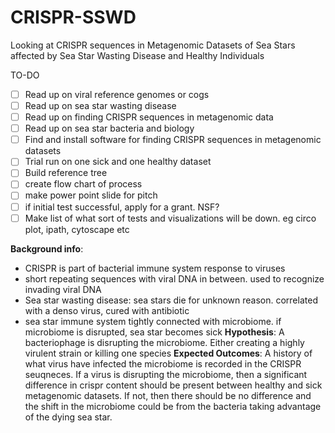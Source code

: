 # CRISPR-SSWD
Looking at CRISPR sequences in Metagenomic Datasets of Sea Stars affected by Sea Star Wasting Disease and Healthy Individuals

TO-DO
* [ ] Read up on viral reference genomes or cogs
* [ ] Read up on sea star wasting disease
* [ ] Read up on finding CRISPR sequences in metagenomic data
* [ ] Read up on sea star bacteria and biology
* [ ] Find and install software for finding CRISPR sequences in metagenomic datasets
* [ ] Trial run on one sick and one healthy dataset
* [ ] Build reference tree
* [ ] create flow chart of process
* [ ] make power point slide for pitch
* [ ] if initial test successful, apply for a grant. NSF?
* [ ] Make list of what sort of tests and visualizations will be down. eg circo plot, ipath, cytoscape etc

__Background info__:
  * CRISPR is part of bacterial immune system response to viruses
  * short repeating sequences with viral DNA in between. used to recognize invading viral DNA
  * Sea star wasting disease: sea stars die for unknown reason. correlated with a denso virus, cured with antibiotic
  * sea star immune system tightly connected with microbiome. if microbiome is disrupted, sea star becomes sick
__Hypothesis__: A bacteriophage is disrupting the microbiome. Either creating a highly virulent strain or killing one species
__Expected Outcomes__: A history of what virus have infected the microbiome is recorded in the CRISPR seuqneces. If a virus is disrupting the microbiome, then a significant difference in crispr content should be present between healthy and sick metagenomic datasets. If not, then there should be no difference and the shift in the microbiome could be from the bacteria taking advantage of the dying sea star. 
